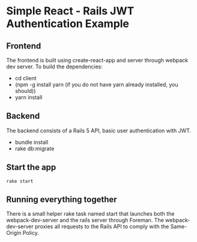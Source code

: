 # Simple React - Rails JWT Authentication Example

## Frontend
The frontend is built using create-react-app and server through webpack dev server. To build the dependencies:
* cd client
* (npm -g install yarn (if you do not have yarn already installed, you should))
* yarn install

## Backend
The backend consists of a Rails 5 API, basic user authentication with JWT.
* bundle install
* rake db:migrate

## Start the app
```` rake start ````

## Running everything together
There is a small helper rake task named start that launches both the webpack-dev-server and the rails server through Foreman. The webpack-dev-server proxies all requests to the Rails API to comply with the Same-Origin Policy.

